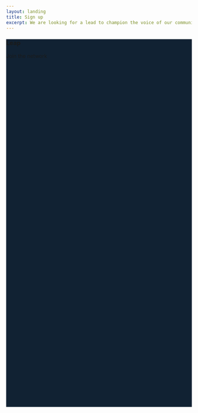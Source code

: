 ```yaml
---
layout: landing
title: Sign up
excerpt: We are looking for a lead to champion the voice of our community. The person will be responsible for keeping in-touch with the community to develop a better understanding of its needs, collect and integrate feedback at different stages of the product development process.
---
```


<div class="hero hero--dark" style="height: 1000px; background-color: #123;">
  <div class="hero__content">
    <h3>Leap</h3>
    <p> Join the network </p>
  </div>
</div>
